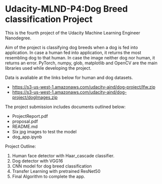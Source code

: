 # Udacity-MLND-P4:Dog Breed classification Project

This is the fourth project of the Udacity Machine Learning Engineer Nanodegree.

Aim of the project is classifying dog breeds when a dog is fed into application. In case a human fed into application, it returns the most resembling dog to that human. 
In case the image neither dog nor human, it returns an error. PyTorch, numpy, glob, matplotlib and OpenCV are the main libraries used while developing the project.

Data is avaliable at the links below for human and dog datasets.

* https://s3-us-west-1.amazonaws.com/udacity-aind/dog-project/lfw.zip
* https://s3-us-west-1.amazonaws.com/udacity-aind/dog-project/dogImages.zip 

The project submission includes documents outlined below:

* ProjectReport.pdf
* proposal.pdf
* README.md
* Six jpg images to test the model
* dog_app.ipynb

Project Outline: 

1. Human face detector with Haar_cascade classifier.
2. Dog detector with VGG16
3. CNN model for dog breed classification
4. Transfer Learning with pretrained ResNet50 
5. Final Algorithm to complete the app.
